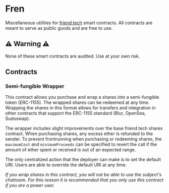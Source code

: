# Fren

Miscellaneous utilities for [friend.tech](friend.tech) smart contracts. All contracts are meant to serve as 
public goods and are free to use.

## :warning: Warning :warning:

None of these smart contracts are audited. Use at your own risk.

## Contracts 

### Semi-fungible Wrapper

This contract allows you purchase and wrap a shares into a semi-fungible token (ERC-1155). 
The wrapped shares can be redeemed at any time. Wrapping the shares in this format 
allows for transfers and integration in other contracts that support the ERC-1155 standard 
(Blur, OpenSea, Sudoswap).

The wrapper includes slight improvements over the base friend.tech shares contract. When purchasing shares, any excess 
ether is refunded to the sender. To prevent frontrunning when purchasing or redeeming shares, the `maximumCost` and 
`minimumProceeds` can be specified to revert the call if the amount of ether spent or received is out of an expected 
range.

The only centralized action that the deployer can make is to set the default URI. Users are 
able to override the default URI at any time.

*If you wrap shares in this contract, you will not be able to use the subject's chatroom. For this reason it is
recommended that you only use this contract if you are a power user.*